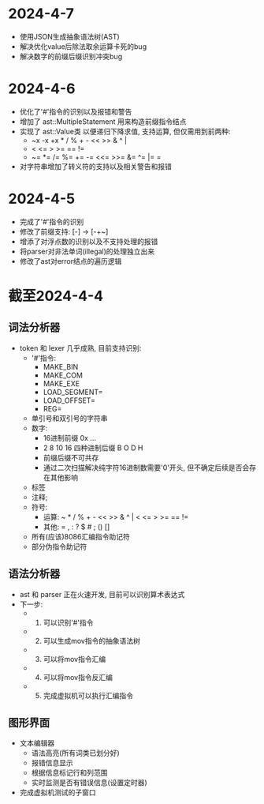 # 2024-4-7
  - 使用JSON生成抽象语法树(AST)
  - 解决优化value后除法取余运算卡死的bug
  - 解决数字的前缀后缀识别冲突bug

# 2024-4-6
  - 优化了'#'指令的识别以及报错和警告
  - 增加了 ast::MultipleStatement 用来构造前缀指令结点
  - 实现了 ast::Value类 以便递归下降求值, 支持运算, 但仅需用到前两种:
    - ~x -x +x * / % + - << >> & ^ |
    - < <= > >= == !=
    - ~= *= /= %= += -= <<= >>= &= ^= |= =
  - 对字符串增加了转义符的支持以及相关警告和报错

# 2024-4-5
  - 完成了'#'指令的识别
  - 修改了前缀支持: [-] -> [-+~]
  - 增添了对浮点数的识别以及不支持处理的报错
  - 将parser对非法单词(illegal)的处理独立出来
  - 修改了ast对error结点的遍历逻辑

# 截至2024-4-4
## 词法分析器
  - token 和 lexer 几乎成熟, 目前支持识别:
    - '#'指令: 
      - MAKE_BIN
      - MAKE_COM
      - MAKE_EXE
      - LOAD_SEGMENT=
      - LOAD_OFFSET=
      - REG=
    - 单引号和双引号的字符串
    - 数字:
      - 16进制前缀 0x ...
      - 2 8 10 16 四种进制后缀 B O D H
      - 前缀后缀不可共存
      - 通过二次扫描解决纯字符16进制数需要'0'开头, 但不确定后续是否会存在其他影响
    - 标签
    - 注释;
    - 符号: 
      - 运算: ~ * / % + - << >> & ^ | < <= > >= == != 
      - 其他: = , : ? $ # ; () []
    - 所有(应该)8086汇编指令助记符
    - 部分伪指令助记符
## 语法分析器
  - ast 和 parser 正在火速开发, 目前可以识别算术表达式
  - 下一步: 
    - 1. 可以识别'#'指令
    - 2. 可以生成mov指令的抽象语法树
    - 3. 可以将mov指令汇编
    - 4. 可以将mov指令反汇编
    - 5. 完成虚拟机可以执行汇编指令
## 图形界面
  - 文本编辑器
    - 语法高亮(所有词类已划分好)
    - 报错信息显示
    - 根据信息标记行和列范围
    - 实时监测是否有错误信息(设置定时器)
  - 完成虚拟机测试的子窗口
